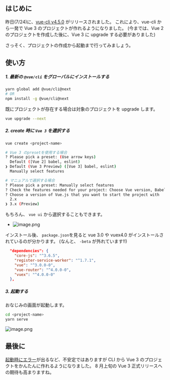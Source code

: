 
## はじめに

昨日(7/24)に、[vue-cli v4.5.0](https://github.com/vuejs/vue-cli/releases/tag/v4.5.0) がリリースされました。
これにより、vue-cli から一発で Vue 3 のプロジェクトが作れるようになりました。
(今までは、Vue 2 のプロジェクトを作成した後に、Vue 3 に upgrade する必要がありました)

さっそく、プロジェクトの作成から起動まで行ってみましょう。

## 使い方

##### 1. 最新の `@vue/cli` をグローバルにインストールする

```sh
yarn global add @vue/cli@next
# OR
npm install -g @vue/cli@next
```

既にプロジェクトが存在する場合は対象のプロジェクトを upgrade します。

```sh
vue upgrade --next
```

##### 2. create 時に `Vue 3` を選択する

```sh
vue create <project-name>
```

```sh
# Vue 3 のpresetを使用する場合
? Please pick a preset: (Use arrow keys)
  Default ([Vue 2] babel, eslint)
❯ Default (Vue 3 Preview) ([Vue 3] babel, eslint)
  Manually select features

# マニュアルで選択する場合
? Please pick a preset: Manually select features
? Check the features needed for your project: Choose Vue version, Babel, TS, PWA, Router, Vuex, CSS Pre-processors, Linter, Unit, E2E
? Choose a version of Vue.js that you want to start the project with
  2.x
❯ 3.x (Preview)
```

もちろん、 `vue ui` から選択することもできます。

- ![image.png](https://qiita-image-store.s3.ap-northeast-1.amazonaws.com/0/110860/9b442541-48d7-b55f-7ad6-7b27513315d2.png)

インストール後、 `package.json`を見ると vue 3.0 や vuex4.0 がインストールされているのが分かります。
(なんと、 `-beta` が外れています!!)

```json
  "dependencies": {
    "core-js": "^3.6.5",
    "register-service-worker": "^1.7.1",
    "vue": "^3.0.0-0",
    "vue-router": "^4.0.0-0",
    "vuex": "^4.0.0-0"
  },
```

##### 3. 起動する

おなじみの画面が起動します。

```sh
cd <project-name>
yarn serve
```

![image.png](https://qiita-image-store.s3.ap-northeast-1.amazonaws.com/0/110860/431b3900-da50-2e6b-30ae-fc1a0f0e2f5a.png)

## 最後に

[起動時にエラー](https://github.com/vuejs/vue-cli/issues/5712)が出るなど、不安定ではありますが CLI から Vue 3 のプロジェクトをかんたんに作れるようになりました。
8 月上旬の Vue 3 正式リリースへの期待も高まりますね。
